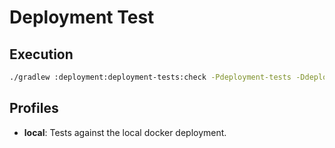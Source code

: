 # Deployment Test

## Execution

```bash
./gradlew :deployment:deployment-tests:check -Pdeployment-tests -Ddeployment.test.profile=<profile>
```

## Profiles

- **local**: Tests against the local docker deployment.
